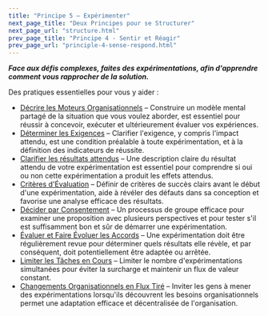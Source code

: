 ```yaml
---
title: "Principe 5 – Expérimenter"
next_page_title: "Deux Principes pour se Structurer"
next_page_url: "structure.html"
prev_page_title: "Principe 4 - Sentir et Réagir"
prev_page_url: "principle-4-sense-respond.html"
---
```



**_Face aux défis complexes, faites des expérimentations, afin d'apprendre comment vous rapprocher de la solution._**

Des pratiques essentielles pour vous y aider :

- [Décrire les Moteurs Organisationnels](describe-organizational-drivers.html) – Construire un modèle mental partagé de la situation que vous voulez aborder, est essentiel pour réussir à concevoir, exécuter et ultérieurement évaluer vos expériences.
- [Déterminer les Exigences](determine-requirements.html) – Clarifier l'exigence, y compris l'impact attendu, est une condition préalable à toute expérimentation, et à la définition des indicateurs de réussite.
- [Clarifier les résultats attendus](clarify-intended-outcome.html) – Une description claire du résultat attendu de votre expérimentation est essentiel pour comprendre si oui ou non cette expérimentation a produit les effets attendus.
- [Critères d'Évaluation](evaluation-criteria.html) – Définir  de critères de succès clairs avant le début d'une expérimentation, aide à révéler des défauts dans sa conception et favorise une analyse efficace des résultats.
- [Décider par Consentement](consent-decision-making.html) – Un processus de groupe efficace pour examiner une proposition avec plusieurs perspectives et pour tester s'il est suffisamment bon et sûr de démarrer une expérimentation.
- [Évaluer et Faire Évoluer les Accords](evaluate-and-evolve-agreements.html) – Une expérimentation doit être régulièrement revue pour déterminer quels résultats elle révèle, et par conséquent, doit potentiellement être adaptée ou arrêtée.
- [Limiter les Tâches en Cours](limit-work-in-progress.html) – Limiter le nombre d'expérimentations simultanées pour éviter la surcharge et maintenir un flux de valeur constant.
- [Changements Organisationnels en Flux Tiré](create-a-pull-system-for-organizational-change.html) – Inviter les gens à mener des expérimentations lorsqu'ils découvrent les besoins organisationnels permet une adaptation efficace et décentralisée de l'organisation.
